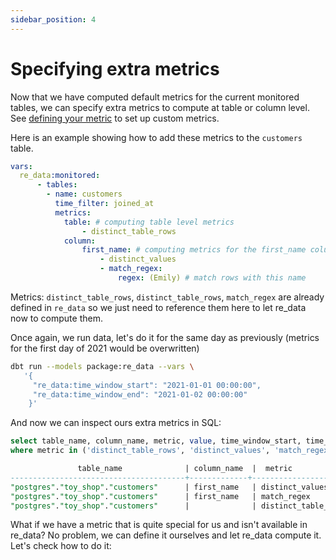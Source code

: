 ```yaml
---
sidebar_position: 4
---
```


# Specifying extra metrics

Now that we have computed default metrics for the current monitored tables, we can specify extra metrics 
to compute at table or column level. See [defining your metric](/docs/reference/metrics#defining-your-metric) to set up custom metrics.

Here is an example showing how to add these metrics to the `customers` table.

```yml title="dbt_project.yml vars"
vars:
  re_data:monitored:
      - tables:
        - name: customers
          time_filter: joined_at
          metrics:
            table: # computing table level metrics
                - distinct_table_rows
            column:
                first_name: # computing metrics for the first_name column only
                    - distinct_values
                    - match_regex:
                        regex: (Emily) # match rows with this name
```

Metrics: `distinct_table_rows`, `distinct_table_rows`, `match_regex` are already defined in `re_data` so we just need to reference them here to let re_data now to compute them.

Once again, we run data, let's do it for the same day as previously (metrics for the first day of 2021 would be overwritten)

```bash
dbt run --models package:re_data --vars \
   '{
     "re_data:time_window_start": "2021-01-01 00:00:00",
     "re_data:time_window_end": "2021-01-02 00:00:00"
    }'
```

And now we can inspect ours extra metrics in SQL:

```sql
select table_name, column_name, metric, value, time_window_start, time_window_end from new_toy_shop_re.re_data_metrics
where metric in ('distinct_table_rows', 'distinct_values', 'match_regex');

               table_name              | column_name  |  metric             | value |  time_window_start  |   time_window_end
---------------------------------------+-------------+---------------------+-------+---------------------+---------------------
"postgres"."toy_shop"."customers"      | first_name   | distinct_values     |    12 | 2021-01-01 00:00:00 | 2021-01-02 00:00:00
"postgres"."toy_shop"."customers"      | first_name   | match_regex         |    3  | 2021-01-01 00:00:00 | 2021-01-02 00:00:00
"postgres"."toy_shop"."customers"      |              | distinct_table_rows |    15 | 2021-01-01 00:00:00 | 2021-01-02 00:00:00

```

What if we have a metric that is quite special for us and isn't available in re_data? No problem, we can define it ourselves and let re_data compute it. Let's check how to do it: